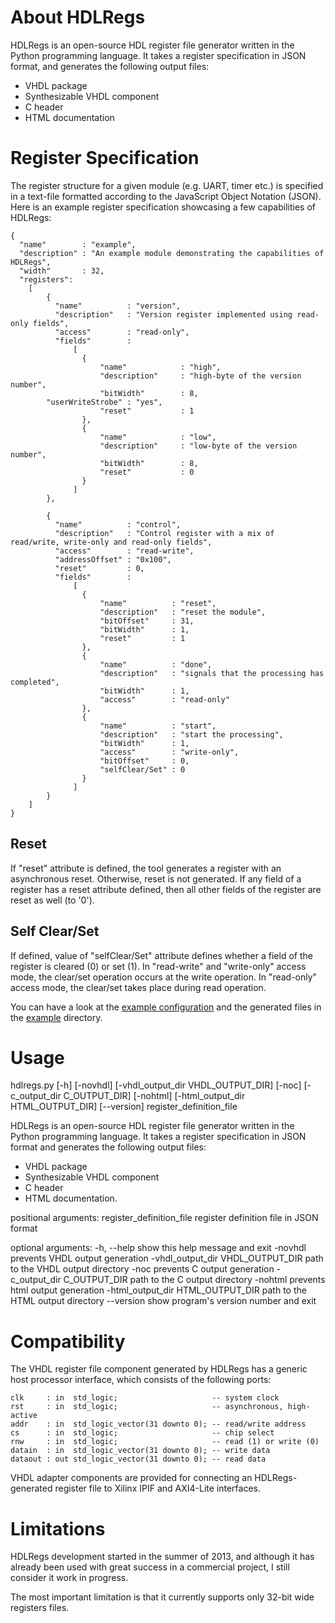 About HDLRegs
=============

HDLRegs is an open-source HDL register file generator written in the Python programming language. It takes a register specification in JSON format, 
and generates the following output files:

  * VHDL package
  * Synthesizable VHDL component
  * C header
  * HTML documentation

Register Specification
======================

The register structure for a given module (e.g. UART, timer etc.) is specified in a text-file formatted according to the JavaScript Object Notation (JSON).
Here is an example register specification showcasing a few capabilities of HDLRegs:

    {
      "name"        : "example",
      "description" : "An example module demonstrating the capabilities of HDLRegs",
      "width"       : 32,
      "registers":
        [
            {
              "name"          : "version",
              "description"   : "Version register implemented using read-only fields",
              "access"        : "read-only",
              "fields"        :
                  [
                    {
                        "name"            : "high",
                        "description"     : "high-byte of the version number",
                        "bitWidth"        : 8,
			"userWriteStrobe" : "yes",
                        "reset"           : 1
                    },                            
                    {
                        "name"            : "low",
                        "description"     : "low-byte of the version number",
                        "bitWidth"        : 8,
                        "reset"           : 0                        
                    }
                  ]                        
            },
            
            {
              "name"          : "control",
              "description"   : "Control register with a mix of read/write, write-only and read-only fields",
              "access"        : "read-write",
              "addressOffset" : "0x100",
              "reset"         : 0,
              "fields"        :
                  [
                    {
                        "name"          : "reset",
                        "description"   : "reset the module",
                        "bitOffset"     : 31,
                        "bitWidth"      : 1,
                        "reset"         : 1
                    },
                    {
                        "name"          : "done",
                        "description"   : "signals that the processing has completed",
                        "bitWidth"      : 1,
                        "access"        : "read-only"
                    },                                      
                    {
                        "name"          : "start",
                        "description"   : "start the processing",
                        "bitWidth"      : 1,
                        "access"        : "write-only",
                        "bitOffset"     : 0,
                        "selfClear/Set" : 0
                    }                  
                  ]          
            }
        ]
    }    

Reset
-----
If "reset" attribute is defined, the tool generates a register with an asynchronous reset. Otherwise, reset is not generated. If any field of a register has a reset attribute defined, then all other fields of the register are reset as well (to '0').

Self Clear/Set
--------------
If defined, value of "selfClear/Set" attribute defines whether a field of the register is cleared (0) or set (1). In "read-write" and "write-only" access mode, the clear/set operation occurs at the write operation. In "read-only" access mode, the clear/set takes place during read operation.  

You can have a look at the [example configuration](example/example.json) and the generated files in the [example](example/) directory.

Usage
=====
hdlregs.py [-h] [-novhdl] [-vhdl_output_dir VHDL_OUTPUT_DIR] [-noc]
           [-c_output_dir C_OUTPUT_DIR] [-nohtml]
           [-html_output_dir HTML_OUTPUT_DIR] [--version]
           register_definition_file

HDLRegs is an open-source HDL register file generator written in the Python programming language. 
It takes a register specification in JSON format and generates the following output files:
 * VHDL package
 * Synthesizable VHDL component
 * C header
 * HTML documentation.

positional arguments:
  register_definition_file
                        register definition file in JSON format

optional arguments:
  -h, --help            show this help message and exit
  -novhdl               prevents VHDL output generation
  -vhdl_output_dir VHDL_OUTPUT_DIR
                        path to the VHDL output directory
  -noc                  prevents C output generation
  -c_output_dir C_OUTPUT_DIR
                        path to the C output directory
  -nohtml               prevents html output generation
  -html_output_dir HTML_OUTPUT_DIR
                        path to the HTML output directory
  --version             show program's version number and exit

Compatibility
=============

The VHDL register file component generated by HDLRegs has a generic host processor interface, which consists of the following ports:

    clk     : in  std_logic;                     -- system clock
    rst     : in  std_logic;                     -- asynchronous, high-active
    addr    : in  std_logic_vector(31 downto 0); -- read/write address
    cs      : in  std_logic;                     -- chip select
    rnw     : in  std_logic;                     -- read (1) or write (0)
    datain  : in  std_logic_vector(31 downto 0); -- write data
    dataout : out std_logic_vector(31 downto 0); -- read data
    
VHDL adapter components are provided for connecting an HDLRegs-generated register file to Xilinx IPIF and AXI4-Lite interfaces.

Limitations
===========

HDLRegs development started in the summer of 2013, and although it has already been used with great success in a commercial project, I still consider it work in progress.

The most important limitation is that it currently supports only 32-bit wide registers files.
